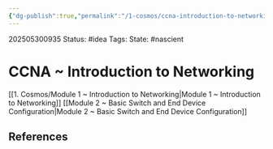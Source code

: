 ```yaml
---
{"dg-publish":true,"permalink":"/1-cosmos/ccna-introduction-to-networking/","created":"2025-05-30T09:35:36.205-04:00","updated":"2025-05-30T09:36:45.163-04:00"}
---
```


202505300935
Status: #idea
Tags: 
State: #nascient
# CCNA ~ Introduction to Networking

[[1. Cosmos/Module 1 ~ Introduction to Networking\|Module 1 ~ Introduction to Networking]]
[[Module 2 ~ Basic Switch and End Device Configuration\|Module 2 ~ Basic Switch and End Device Configuration]]


## References

